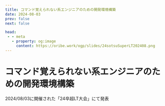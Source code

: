 ```yaml
---
title: コマンド覚えられない系エンジニアのための開発環境構築
date: 2024-08-03
prev: false
next: false

head:
 - - meta
   - property: og:image
     content: https://oribe.work/ogp/slides/24sotsuSuperLT202408.png
---
```


<script setup>
import GoogleSlidesIframe from "../.vitepress/theme/components/GoogleSlidesIframe.vue"
import SiteCard from '../.vitepress/theme/components/SiteCard.vue'
</script>

# コマンド覚えられない系エンジニアのための開発環境構築

2024/08/03に開催された「24卒超LT大会」にて発表

<SiteCard siteKey='24sotsu-super-lt-202408' />

<GoogleSlidesIframe shareLink="https://docs.google.com/presentation/d/e/2PACX-1vSjO6V26j_-LqXEx7yfHKUBCasZVYR_oYDNIRdlo4qrhP3k1BMjllBUNklpIvc7w00lTZL1IvFzyqcI/pub?start=false&loop=false&delayms=3000" />
